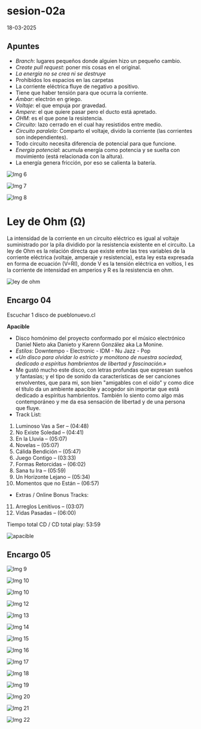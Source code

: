 # sesion-02a

18-03-2025

## Apuntes
* _Branch_: lugares pequeños donde alguien hizo un pequeño cambio.
* _Create pull request_: poner mis cosas en el original.
* _La energía no se crea ni se destruye_
* Prohibidos los espacios en las carpetas
* La corriente eléctrica fluye de negativo a positivo.
* Tiene que haber tensión para que ocurra la corriente.
* _Ámbar_: electrón en griego.
* _Voltaje_: el que empuja por gravedad.
* _Ampere_: el que quiere pasar pero el ducto está apretado.
* _OHM_: es el que pone la resistencia.
* _Circuito_: lazo cerrado en el cual hay resistidos entre medio.
* _Circuito paralelo_: Comparto el voltaje, divido la corriente (las corrientes son independientes).
* Todo circuito necesita diferencia de potencial para que funcione.
* _Energía potencial_: acumula energía como potencia y se suelta con movimiento (está relacionada con la altura).
* La energía genera fricción, por eso se calienta la batería.

![Img 6 ](https://github.com/user-attachments/assets/2d7ea4ee-8cbf-4169-95d6-6bcdc2845c7e)

![Img 7](https://github.com/user-attachments/assets/0ade577c-0aa1-47e3-a225-5122414acb41)

![Img 8](https://github.com/user-attachments/assets/7e760441-64d6-4adb-9fc0-8c9ab03e3ac4)

# Ley de Ohm (Ω)

La intensidad de la corriente en un circuito eléctrico es igual al voltaje suministrado por la pila dividido por la resistencia existente en el circuito.
La ley de Ohm es la relación directa que existe entre las tres variables de la corriente eléctrica (voltaje, amperaje y resistencia), esta ley esta expresada en forma de ecuación (V=RI), donde V es la tensión eléctrica en voltios, I es la corriente de intensidad en amperios y R es la resistencia en ohm.

![ley de ohm](https://github.com/user-attachments/assets/f5bc2977-5611-4621-bc19-ace74e8937fe)

## Encargo 04 
Escuchar 1 disco de pueblonuevo.cl 

**Apacible**

* Disco homónimo del proyecto conformado por el músico electrónico Daniel Nieto aka Danieto y Karenn González aka La Monine.
* _Estilos_: Downtempo - Electronic - IDM - Nu Jazz - Pop
* _«Un disco para olvidar lo estricto y monótono de nuestra sociedad, dedicado a espíritus hambrientos de libertad y fascinación.»_
* Me gustó mucho este disco, con letras profundas que expresan sueños y fantasías; y el tipo de sonido da características de ser canciones envolventes, que para mi, son bien "amigables con el oído" y como dice el título da un ambiente apacible y acogedor sin importar que está dedicado a espíritus hambrientos. También lo siento como algo más contemporáneo y me da esa sensación de libertad y de una persona que fluye.
* Track List:
01. Luminoso Vas a Ser – (04:48) 
02. No Existe Soledad – (04:41) 
03. En la Lluvia – (05:07) 
04. Novelas – (05:07)
05. Cálida Bendición – (05:47) 
06. Juego Contigo – (03:33) 
07. Formas Retorcidas – (06:02)
08. Sana tu Ira – (05:59) 
09. Un Horizonte Lejano – (05:34) 
10. Momentos que no Están – (06:57)
* Extras / Online Bonus Tracks:
11. Arreglos Lenitivos – (03:07) 
12. Vidas Pasadas – (06:00) 

Tiempo total CD / CD total play: 53:59

![apacible](https://github.com/user-attachments/assets/a6e14f7d-cde1-4951-bc3a-34f3e9206274)

## Encargo 05

![Img 9](https://github.com/user-attachments/assets/b63ea290-a1cc-4da1-b797-58ffe0722904)

![Img 10](https://github.com/user-attachments/assets/b882f1f6-786b-4239-b293-fbc092185112)

![Img 10](https://github.com/user-attachments/assets/a91cb746-bf86-422c-a6bb-3ed8e70cee04)

![Img 12](https://github.com/user-attachments/assets/978bcca7-235f-430c-8824-74fe85d36434)

![Img 13](https://github.com/user-attachments/assets/7aa542b5-91ed-4e08-b272-49f09a205e8b)

![Img 14](https://github.com/user-attachments/assets/76598c2d-b0c7-472d-bb8d-b768e3a8747f)

![Img 15](https://github.com/user-attachments/assets/4b848f42-57ec-4517-ba39-42e23722a715)

![Img 16](https://github.com/user-attachments/assets/e2f847cf-2c85-47a2-bb43-7f47271e679a)

![Img 17](https://github.com/user-attachments/assets/d2c12ecd-7458-40d8-b4aa-684d7a6781ac)

![Img 18](https://github.com/user-attachments/assets/40487850-4116-449f-90b1-ba9ef2681d27)

![Img 19](https://github.com/user-attachments/assets/16c8bb10-02f2-446c-bd66-957e9ccc2e2d)

![Img 20](https://github.com/user-attachments/assets/46c946ee-ccd1-4631-a135-124bf254dca6)

![Img 21](https://github.com/user-attachments/assets/372f038b-c4ce-4bd5-9dd4-d71d99194b71)

![Img 22](https://github.com/user-attachments/assets/03d49634-8052-4782-a881-86522cf09521)
